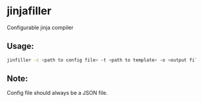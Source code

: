 # jinjafiller

Configurable jinja compiler

## Usage:

```bash
jinfiller -c <path to config file> -t <path to template> -o <output file path>
```

## Note:

Config file should always be a JSON file.